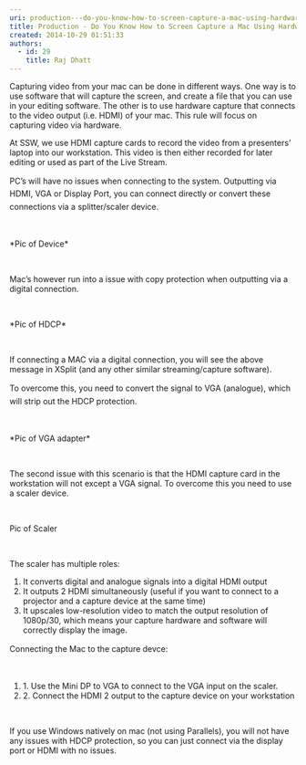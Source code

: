 ```yaml
---
uri: production---do-you-know-how-to-screen-capture-a-mac-using-hardware-capture
title: Production - Do You Know How to Screen Capture a Mac Using Hardware Capture?
created: 2014-10-29 01:51:33
authors:
  - id: 29
    title: Raj Dhatt
---
```





<span class='intro'> Capturing video from your mac can be done in different ways. One way is to use software that will capture the screen, and create a file that you can use in your editing software. The other is to use hardware capture that connects to the video output (i.e. HDMI) of your mac. This rule will focus on capturing&#160;video via hardware. </span>

<p class="p1">At SSW, we use HDMI capture cards to record the video from a presenters’ laptop into our workstation. This video is then either recorded for later editing or used as part of the Live Stream.</p><p class="p2"><span style="line-height&#58;1.6;">PC’s will have no issues when connecting to the system. Outputting via HDMI, VGA or Display Port, you can connect directly or convert these connections via a splitter/scaler device.</span><br></p><p class="p2"><br></p><p class="p1">*Pic of Device*</p><p class="p2"><br></p><p class="p1">Mac’s however run into a issue with copy protection when outputting via a digital connection.</p><p class="p2"><br></p><p class="p1">*Pic of HDCP*</p><p class="p2"><br></p><p class="p1">If connecting a MAC via a digital connection, you will see the above message in XSplit (and any other similar streaming/capture software).</p><p class="p2"><span style="line-height&#58;1.6;">To overcome this, you need to convert the signal to VGA (analogue), which will strip out the HDCP protection.</span><br></p><p class="p2"><br></p><p class="p1">*Pic of VGA adapter*</p><p class="p2"><br></p><p class="p1">The second issue with this scenario is that the HDMI capture card in the workstation will not except a VGA signal. To overcome this you need to use a scaler device.</p><p class="p2"><br></p><p class="p1">Pic of Scaler</p><p class="p1"></p><p class="p1"><br></p><p class="p1">The scaler has multiple roles&#58;</p><ol class="ol1"><li class="li1">It converts digital and analogue signals into a digital HDMI output</li><li class="li1">It outputs 2 HDMI simultaneously (useful if you want to connect to a projector and a capture device at the same time)</li><li class="li1">It upscales low-resolution video to match the output resolution of 1080p/30, which means your capture hardware and software will correctly display the image.</li></ol><p class="p3"><span style="line-height&#58;1.6;">C</span><span style="line-height&#58;1.6;">onnecting the Mac to the capture devce&#58;</span><br></p><p class="p2"><br></p><ol class="ol1"><li class="li1">1.<span class="Apple-tab-span"> </span>Use the Mini DP to VGA to connect to the VGA input on the scaler.</li><li class="li1">2.<span class="Apple-tab-span"> </span>Connect the HDMI 2 output to the capture device on your workstation</li></ol><p class="p3"><br></p><p class="p1">If you use Windows natively on mac (not using Parallels), you will not have any issues with HDCP protection, so you can just connect via the display port or HDMI with no issues.</p>


